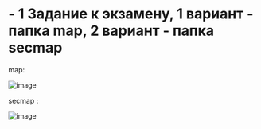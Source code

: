# - 1 Задание к экзамену, 1 вариант - папка map, 2 вариант - папка secmap
map:

![image](https://user-images.githubusercontent.com/72875986/150327681-6824d6b8-05fa-4e5b-b537-399c5060670a.png)

secmap :

![image](https://user-images.githubusercontent.com/72875986/150327433-352f35c6-32a1-4acf-8e08-d6aed2742af0.png)
